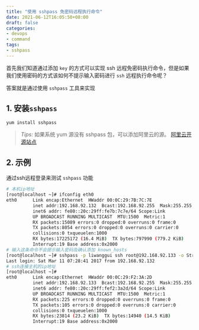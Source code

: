 ```yaml
---
title: "使用 sshpass 免密码远程执行命令"
date: 2021-06-12T16:05:50+08:00
draft: false
categories: 
- devops
- command
tags:
- sshpass
---
```


首先我们知道通过添加 `key` 的方式可以实现 ssh 远程免密码执行命令，但是如果我们使用密码的方式该如何不提示输入密码进行 `ssh` 远程执行命令呢？

答案就是通过使用 `sshpass` 工具来实现

## 1. 安装`sshpass`

```bash
yum install sshpass
```

> *Tips:* 如果系统 yum 源没有 sshpass 包，可以添加阿里云的源。 [阿里云开源站点](http://mirrors.aliyun.com/)

## 2. 示例

通过ssh远程登录来测试 `sshpass` 功能

```bash
# 本机ip地址
[root@localhost ~]# ifconfig eth0
eth0      Link encap:Ethernet  HWaddr 00:0C:29:7B:7C:7E
          inet addr:192.168.92.132  Bcast:192.168.92.255  Mask:255.255.255.0
          inet6 addr: fe80::20c:29ff:fe7b:7c7e/64 Scope:Link
          UP BROADCAST RUNNING MULTICAST  MTU:1500  Metric:1
          RX packets:15089 errors:0 dropped:0 overruns:0 frame:0
          TX packets:8054 errors:0 dropped:0 overruns:0 carrier:0
          collisions:0 txqueuelen:1000
          RX bytes:17225172 (16.4 MiB)  TX bytes:797990 (779.2 KiB)
          Interrupt:19 Base address:0x2000
# 输入这条命令不会提示输入密码及确认添加 known_hosts
[root@localhost ~]# sshpass -p liwanggui ssh root@192.168.92.133 -o StrictHostKeyChecking=no
Last login: Sat Mar 11 07:28:41 2017 from 192.168.92.132
# ssh连接主机的ip地址
[root@localhost ~]# 
eth0      Link encap:Ethernet  HWaddr 00:0C:29:F2:3A:2D
          inet addr:192.168.92.133  Bcast:192.168.92.255  Mask:255.255.255.0
          inet6 addr: fe80::20c:29ff:fef2:3a2d/64 Scope:Link
          UP BROADCAST RUNNING MULTICAST  MTU:1500  Metric:1
          RX packets:225 errors:0 dropped:0 overruns:0 frame:0
          TX packets:105 errors:0 dropped:0 overruns:0 carrier:0
          collisions:0 txqueuelen:1000
          RX bytes:23814 (23.2 KiB)  TX bytes:14940 (14.5 KiB)
          Interrupt:19 Base address:0x2000
```